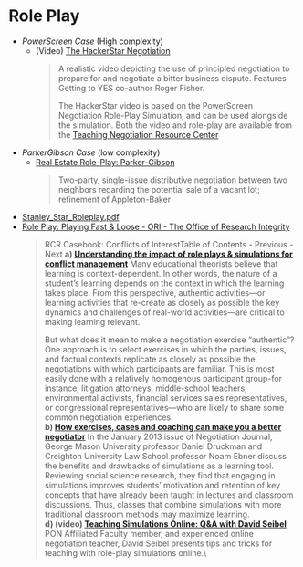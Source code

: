 # Role Play

* *PowerScreen Case* (High complexity) 
  - (Video) [The HackerStar Negotiation](https://www.youtube.com/watch?v=JID9RAIYe34)
    > A realistic video depicting the use of principled negotiation to prepare for and negotiate a bitter business dispute. Features Getting to YES co-author Roger Fisher. 
    > 
    > The HackerStar video is based on the PowerScreen Negotiation Role-Play Simulation, and can be used alongside the simulation. Both the video and role-play are available from the [Teaching Negotiation Resource Center](https://www.pon.harvard.edu/store/)
* *ParkerGibson Case* (low complexity) 
  - [Real Estate Role-Play: Parker-Gibson](https://www.pon.harvard.edu/shop/parker-gibson/)
    > Two-party, single-issue distributive negotiation between two neighbors regarding the potential sale of a vacant lot; refinement of Appleton-Baker
- [Stanley_Star_Roleplay.pdf](https://drive.google.com/file/d/1ND-uehOOF54gN1T5VGzYWaZylVHxsWSl/view?usp=drivesdk)
- [Role Play: Playing Fast & Loose - ORI - The Office of Research Integrity](https://ori.hhs.gov/role-play-playing-fast-loose)
  > RCR Casebook: Conflicts of InterestTable of Contents - Previous - Next
  **a) [Understanding the impact of role plays & simulations for conflict management](https://drive.google.com/file/d/1SNiGTwJFb_z4XL4K3Ice5Atnyg68Izjp/view?usp=sharing)**
  > Many educational theorists believe that learning is context-dependent. In other words, the nature of a student’s learning depends on the context in which the learning takes place. From this perspective, authentic activities—or learning activities that re-create as closely as possible the key dynamics and challenges of real-world activities—are critical to making learning relevant.
  >
  > But what does it mean to make a negotiation exercise “authentic”? One approach is to select exercises in which the parties, issues, and factual contexts replicate as closely as possible the negotiations with which participants are familiar. This is most easily done with a relatively homogenous participant group-for instance, litigation attorneys, middle-school teachers, environmental activists, financial services sales representatives, or congressional representatives—who are likely to share some common negotiation experiences.\
**b) [How exercises, cases and coaching can make you a better negotiator](https://drive.google.com/file/d/1X5lvtT3ha-wvq-JVlfUJJmRn0EZQUrdE/view?usp=sharing)**
  > In the January 2013 issue of Negotiation Journal, George Mason University professor Daniel Druckman and Creighton University Law School professor Noam Ebner discuss the benefits and drawbacks of simulations as a learning tool. Reviewing social science research, they find that engaging in simulations improves students’ motivation and retention of key concepts that have already been taught in lectures and classroom discussions. Thus, classes that combine simulations with more traditional classroom methods may maximize learning.\
**d) (video) [Teaching Simulations Online: Q&A with David Seibel](https://www.youtube.com/watch?v=rCvLpiRWiqw)**
  > PON Affiliated Faculty member, and experienced online negotiation teacher, David Seibel presents tips and tricks for teaching with role-play simulations online.\

